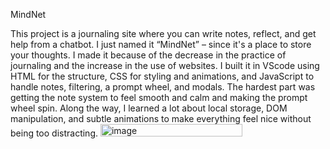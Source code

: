 MindNet

This project is a journaling site where you can write notes, reflect, and get help from a chatbot. I just named it “MindNet” – since it's a place to store your thoughts.
I made it because of the decrease in the practice of journaling and the increase in the use of websites.
I built it in VScode using HTML for the structure, CSS for styling and animations, and JavaScript to handle notes, filtering, a prompt wheel, and modals.
The hardest part was getting the note system to feel smooth and calm and making the prompt wheel spin. 
Along the way, I learned a lot about local storage, DOM manipulation, and subtle animations to make everything feel nice without being too distracting.
<img width="227" height="20" alt="image" src="https://github.com/user-attachments/assets/322be7d2-ee73-4680-a72a-ebf010e3b0d6" />
